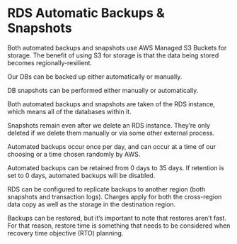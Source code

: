 # RDS Automatic Backups & Snapshots

Both automated backups and snapshots use AWS Managed S3 Buckets for storage. The benefit of using S3 for storage is that the data being stored becomes regionally-resilient.

Our DBs can be backed up either automatically or manually.

DB snapshots can be performed either manually or automatically.

Both automated backups and snapshots are taken of the RDS instance, which means all of the databases within it.

Snapshots remain even after we delete an RDS instance. They’re only deleted if we delete them manually or via some other external process.

Automated backups occur once per day, and can occur at a time of our choosing or a time chosen randomly by AWS.

Automated backups can be retained from 0 days to 35 days. If retention is set to 0 days, automated backups will be disabled.

RDS can be configured to replicate backups to another region (both snapshots and transaction logs). Charges apply for both the cross-region data copy as well as the storage in the destination region.

Backups can be restored, but it’s important to note that restores aren’t fast. For that reason, restore time is something that needs to be considered when recovery time objective (RTO) planning.

